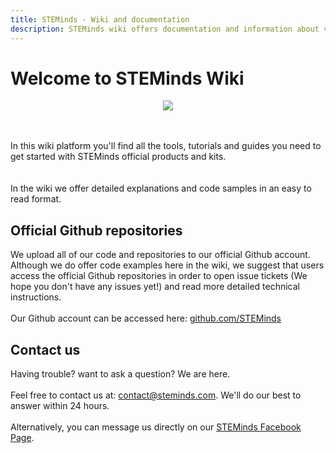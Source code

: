 ```yaml
---
title: STEMinds - Wiki and documentation
description: STEMinds wiki offers documentation and information about various products and kits with famous MicroControllers and programming languages such as Raspberry Pi, Arduino, ESP32, MicroBit, MicroPython, Python, C++ and more.
---
```


# Welcome to STEMinds Wiki

<p align="center">
  <img src="https://cdn.steminds.com/docs/images/wiki_intro.png">
</p>
<br/><br/>
In this wiki platform you'll find all the tools, tutorials and guides you need to get started with STEMinds official products and kits.</br>
<br/><br/>
In the wiki we offer detailed explanations and code samples in an easy to read format.

## Official Github repositories

We upload all of our code and repositories to our official Github account. Although we do offer code examples here in the wiki, we suggest that users access the official Github repositories in order to open issue tickets (We hope you don't have any issues yet!) and read more detailed technical instructions.
<br/><br/>
Our Github account can be accessed here: [github.com/STEMinds](https://github.com/STEMinds)

## Contact us

Having trouble? want to ask a question? We are here.
<br/><br/>
Feel free to contact us at: [contact@steminds.com](mailto:contact@steminds.com). We'll do our best to answer within 24 hours.
<br/><br/>
Alternatively, you can message us directly on our [STEMinds Facebook Page](https://facebook.com/STEMinds).
